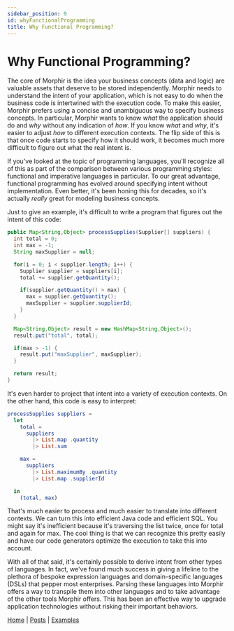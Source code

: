 ```yaml
---
sidebar_position: 9
id: whyFunctionalProgramming
title: Why Functional Programming?
---
```


# Why Functional Programming?

The core of Morphir is the idea your business concepts (data and logic) are valuable assets that deserve to be
stored independently. Morphir needs to understand the intent of your application, which is not easy to do when the
business code is intertwined with the execution code. To make this easier, Morphir prefers using a concise and
unambiguous way to specify business concepts. In particular, Morphir wants to know _what_ the application should do
and _why_ without any indication of _how_. If you know _what_ and _why_, it's easier to adjust _how_ to different
execution contexts. The flip side of this is that once code starts to specify how it should work, it becomes much more
difficult to figure out what the real intent is.

If you've looked at the topic of programming languages, you'll recognize all of this as part of the comparison between
various programming styles: functional and imperative languages in particular. To our great advantage, functional
programming has evolved around specifying intent without implementation. Even better, it's been honing this for decades,
so it's actually _really_ great for modeling business concepts.

Just to give an example, it's difficult to write a program that figures out the intent of this code:

```java
public Map<String,Object> processSupplies(Supplier[] suppliers) {
  int total = 0;
  int max = -1;
  String maxSupplier = null;

  for(i = 0; i < supplier.length; i++) {
    Supplier supplier = suppliers[i];
    total += supplier.getQuantity();

    if(supplier.getQuantity() > max) {
      max = supplier.getQuantity();
      maxSupplier = supplier.supplierId;
    }
  }

  Map<String,Object> result = new HashMap<String,Object>();
  result.put("total", total);

  if(max > -1) {
    result.put("maxSupplier", maxSupplier);
  }

  return result;
}
```

It's even harder to project that intent into a variety of execution contexts. On the other hand, this code is easy to interpret:

```elm
processSupplies suppliers =
  let
    total =
      suppliers
        |> List.map .quantity
        |> List.sum

    max =
      suppliers
        |> List.maximumBy .quantity
        |> List.map .supplierId

  in
    (total, max)
```

That's much easier to process and much easier to translate into different contexts. We can turn this into efficient Java code and efficient SQL. You might say it's inefficient because it's traversing the list twice, once for total and again for max. The cool thing is that we can recognize this pretty easily and have our code generators optimize the execution to take this into account.

With all of that said, it's certainly possible to derive intent from other types of languages. In fact, we've found much success in giving a lifeline to the plethora of bespoke expression languages and domain-specific languages (DSLs) that pepper most enterprises. Parsing these languages into Morphir offers a way to transpile them into other languages and to take advantage of the other tools Morphir offers. This has been an effective way to upgrade application technologies without risking their important behaviors.

[Home](/index) | [Posts](posts) | [Examples](https://github.com/finos/morphir-examples/)
